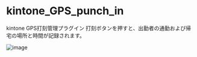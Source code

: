 # kintone_GPS_punch_in
kintone GPS打刻管理プラグイン
打刻ボタンを押すと、出勤者の通勤および帰宅の場所と時間が記録されます。

![image](https://github.com/EdwardPiano/kintone_GPS_punch_in/assets/85467985/e9c02a23-11c4-49fc-9ba2-98cf6c3dded0)
